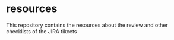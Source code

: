 # resources
This repository contains the resources about the review and other checklists of the JIRA tikcets
